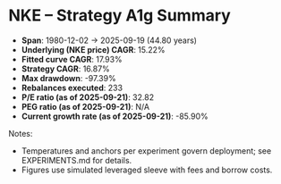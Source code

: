 # NKE – Strategy A1g Summary

- **Span**: 1980-12-02 → 2025-09-19 (44.80 years)
- **Underlying (NKE price) CAGR**: 15.22%
- **Fitted curve CAGR**: 17.93%
- **Strategy CAGR**: 16.87%
- **Max drawdown**: -97.39%
- **Rebalances executed**: 233
- **P/E ratio (as of 2025-09-21)**: 32.82
- **PEG ratio (as of 2025-09-21)**: N/A
- **Current growth rate (as of 2025-09-21)**: -85.90%

Notes:

- Temperatures and anchors per experiment govern deployment; see EXPERIMENTS.md for details.
- Figures use simulated leveraged sleeve with fees and borrow costs.
